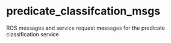 # predicate_classifcation_msgs
ROS messages and service request messages for the predicate classification service

